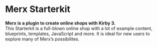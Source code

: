 # Merx Starterkit

**Merx is a plugin to create online shops with Kirby 3.**  
This Starterkit is a full-blown online shop with a lot of example content, blueprints, templates, JavaScript and more.
It is ideal for new users to explore many of Merx’s possibilites.